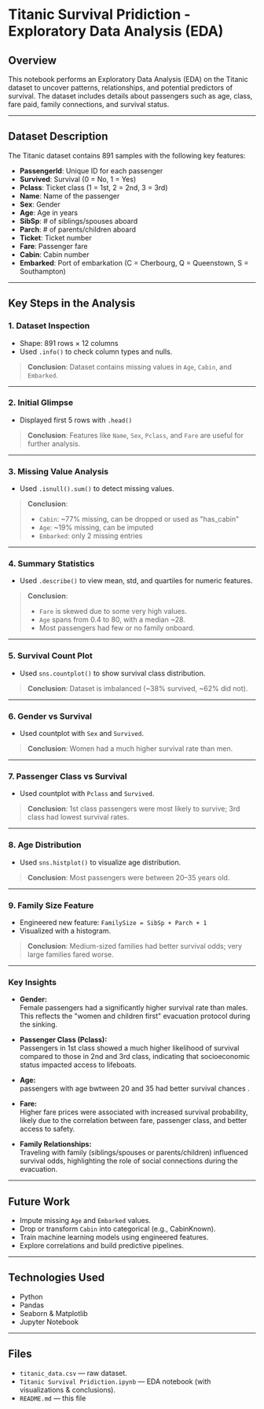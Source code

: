 # Titanic Survival Pridiction - Exploratory Data Analysis (EDA)

## Overview

This notebook performs an Exploratory Data Analysis (EDA) on the Titanic dataset to uncover patterns, relationships, and potential predictors of survival. The dataset includes details about passengers such as age, class, fare paid, family connections, and survival status.

---

## Dataset Description

The Titanic dataset contains 891 samples with the following key features:

- **PassengerId**: Unique ID for each passenger  
- **Survived**: Survival (0 = No, 1 = Yes)  
- **Pclass**: Ticket class (1 = 1st, 2 = 2nd, 3 = 3rd)  
- **Name**: Name of the passenger  
- **Sex**: Gender  
- **Age**: Age in years  
- **SibSp**: # of siblings/spouses aboard  
- **Parch**: # of parents/children aboard  
- **Ticket**: Ticket number  
- **Fare**: Passenger fare  
- **Cabin**: Cabin number  
- **Embarked**: Port of embarkation (C = Cherbourg, Q = Queenstown, S = Southampton)

---

## Key Steps in the Analysis

### 1. Dataset Inspection

- Shape: 891 rows × 12 columns  
- Used `.info()` to check column types and nulls.

> **Conclusion**: Dataset contains missing values in `Age`, `Cabin`, and `Embarked`.

---

### 2. Initial Glimpse

- Displayed first 5 rows with `.head()`

> **Conclusion**: Features like `Name`, `Sex`, `Pclass`, and `Fare` are useful for further analysis.

---

### 3. Missing Value Analysis

- Used `.isnull().sum()` to detect missing values.

> **Conclusion**:
> - `Cabin`: ~77% missing, can be dropped or used as "has_cabin"
> - `Age`: ~19% missing, can be imputed
> - `Embarked`: only 2 missing entries

---

### 4. Summary Statistics

- Used `.describe()` to view mean, std, and quartiles for numeric features.

> **Conclusion**:
> - `Fare` is skewed due to some very high values.
> - `Age` spans from 0.4 to 80, with a median ~28.
> - Most passengers had few or no family onboard.

---

### 5. Survival Count Plot

- Used `sns.countplot()` to show survival class distribution.

> **Conclusion**: Dataset is imbalanced (~38% survived, ~62% did not).

---

### 6. Gender vs Survival

- Used countplot with `Sex` and `Survived`.

> **Conclusion**: Women had a much higher survival rate than men.

---

### 7. Passenger Class vs Survival

- Used countplot with `Pclass` and `Survived`.

> **Conclusion**: 1st class passengers were most likely to survive; 3rd class had lowest survival rates.

---

### 8. Age Distribution

- Used `sns.histplot()` to visualize age distribution.

> **Conclusion**: Most passengers were between 20–35 years old.

---

### 9. Family Size Feature

- Engineered new feature: `FamilySize = SibSp + Parch + 1`
- Visualized with a histogram.

> **Conclusion**: Medium-sized families had better survival odds; very large families fared worse.

---

### Key Insights

- **Gender:**  
  Female passengers had a significantly higher survival rate than males. This reflects the "women and children first" evacuation protocol during the sinking.

- **Passenger Class (Pclass):**  
  Passengers in 1st class showed a much higher likelihood of survival compared to those in 2nd and 3rd class, indicating that socioeconomic status impacted access to lifeboats.

- **Age:**  
  passengers with age bwtween 20 and 35  had better survival chances .

- **Fare:**  
  Higher fare prices were associated with increased survival probability, likely due to the correlation between fare, passenger class, and better access to safety.

- **Family Relationships:**  
  Traveling with family (siblings/spouses or parents/children) influenced survival odds, highlighting the role of social connections during the evacuation.


---

## Future Work

- Impute missing `Age` and `Embarked` values.
- Drop or transform `Cabin` into categorical (e.g., CabinKnown).
- Train machine learning models using engineered features.
- Explore correlations and build predictive pipelines.

---

## Technologies Used

- Python
- Pandas
- Seaborn & Matplotlib
- Jupyter Notebook

---

##  Files

- `titanic_data.csv` — raw dataset.  
- `Titanic Survival Pridiction.ipynb` — EDA notebook (with visualizations & conclusions).  
- `README.md` — this file

